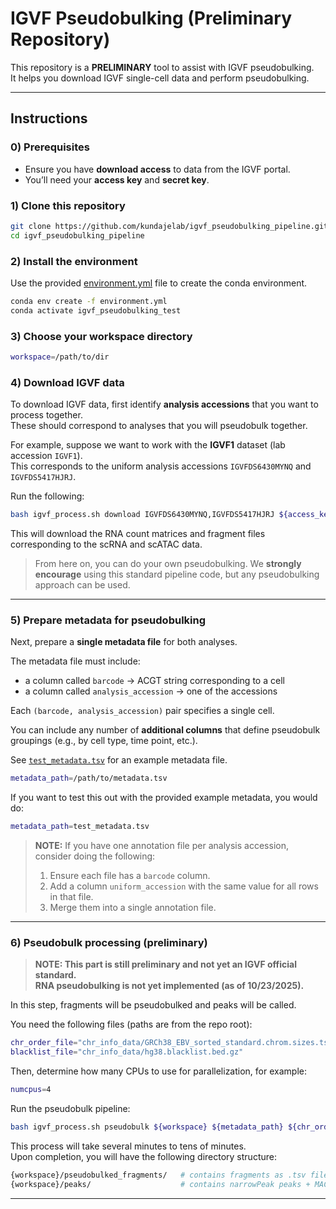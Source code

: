 # IGVF Pseudobulking (Preliminary Repository)

This repository is a **PRELIMINARY** tool to assist with IGVF pseudobulking.  
It helps you download IGVF single-cell data and perform pseudobulking.

---

## Instructions

### 0) Prerequisites
- Ensure you have **download access** to data from the IGVF portal.  
- You’ll need your **access key** and **secret key**.

### 1) Clone this repository
```bash
git clone https://github.com/kundajelab/igvf_pseudobulking_pipeline.git
cd igvf_pseudobulking_pipeline
```

### 2) Install the environment
Use the provided [environment.yml](environment.yml) file to create the conda environment.
```bash
conda env create -f environment.yml
conda activate igvf_pseudobulking_test
```

### 3) Choose your workspace directory
```bash
workspace=/path/to/dir
```

### 4) Download IGVF data
To download IGVF data, first identify **analysis accessions** that you want to process together.  
These should correspond to analyses that you will pseudobulk together.

For example, suppose we want to work with the **IGVF1** dataset (lab accession `IGVF1`).  
This corresponds to the uniform analysis accessions `IGVFDS6430MYNQ` and `IGVFDS5417HJRJ`.

Run the following:
```bash
bash igvf_process.sh download IGVFDS6430MYNQ,IGVFDS5417HJRJ ${access_key} ${secret_key} ${workspace}
```

This will download the RNA count matrices and fragment files corresponding to the scRNA and scATAC data.

> From here on, you can do your own pseudobulking. We **strongly encourage** using this standard pipeline code, but any pseudobulking approach can be used.

---

### 5) Prepare metadata for pseudobulking
Next, prepare a **single metadata file** for both analyses.

The metadata file must include:
- a column called `barcode` → ACGT string corresponding to a cell
- a column called `analysis_accession` → one of the accessions

Each `(barcode, analysis_accession)` pair specifies a single cell.

You can include any number of **additional columns** that define pseudobulk groupings (e.g., by cell type, time point, etc.).

See [`test_metadata.tsv`](test_metadata.tsv) for an example metadata file.

```bash
metadata_path=/path/to/metadata.tsv
```

If you want to test this out with the provided example metadata, you would do:

```bash
metadata_path=test_metadata.tsv
```

> **NOTE:** If you have one annotation file per analysis accession, consider doing the following:
> 1. Ensure each file has a `barcode` column.  
> 2. Add a column `uniform_accession` with the same value for all rows in that file.  
> 3. Merge them into a single annotation file.

---

### 6) Pseudobulk processing (preliminary)

> **NOTE: This part is still preliminary and not yet an IGVF official standard.**  
> **RNA pseudobulking is not yet implemented (as of 10/23/2025).**

In this step, fragments will be pseudobulked and peaks will be called.

You need the following files (paths are from the repo root):
```bash
chr_order_file="chr_info_data/GRCh38_EBV_sorted_standard.chrom.sizes.tsv"
blacklist_file="chr_info_data/hg38.blacklist.bed.gz"
```

Then, determine how many CPUs to use for parallelization, for example:
```bash
numcpus=4
```

Run the pseudobulk pipeline:
```bash
bash igvf_process.sh pseudobulk ${workspace} ${metadata_path} ${chr_order_file} ${blacklist_file} ${numcpus}
```

This process will take several minutes to tens of minutes.  
Upon completion, you will have the following directory structure:

```bash
{workspace}/pseudobulked_fragments/   # contains fragments as .tsv files
{workspace}/peaks/                    # contains narrowPeak peaks + MACS3 signal tracks as bigWigs
```

---

